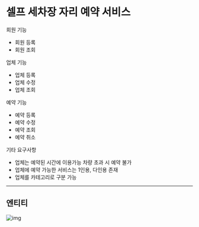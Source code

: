 # 셀프 세차장 자리 예약 서비스

회원 기능
- 회원 등록
- 회원 조회

업체 기능
- 업체 등록
- 업체 수정
- 업체 조회

예약 기능
- 예약 등록
- 예약 수정
- 예약 조회
- 예약 취소

기타 요구사항
- 업체는 예약된 시간에 이용가능 차량 초과 시 예약 불가
- 업체에 예약 가능한 서비스는 1인용, 다인용 존재
- 업체를 카테고리로 구분 가능

----
## 엔티티
![img](https://github.com/user-attachments/assets/387e1933-ea62-47cf-a11e-735ba1336d42)
